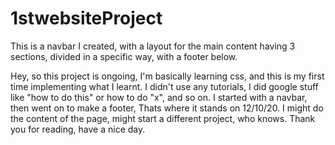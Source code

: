 # 1stwebsiteProject
This is a navbar I created, with a layout for the main content having 3 sections, divided in a specific way, with a footer below.


Hey, so this project is ongoing, I'm basically learning css, and this is my first time implementing what I learnt. I didn't use any tutorials, I did google stuff like
"how to do this" or how to do "x", and so on. I started with a navbar, then went on to make a footer, Thats where it stands on 12/10/20. I might do the content of the page, might
start a different project, who knows. Thank you for reading, have a nice day.
